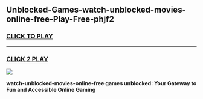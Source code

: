 
## Unblocked-Games-watch-unblocked-movies-online-free-Play-Free-phjf2
<h3>
<a href="https://premium76.site?title=watch-unblocked-movies-online-free&ref=21A">CLICK TO PLAY</a></h3>
<hr>

<h3>
<a href="https://premium76.site?title=watch-unblocked-movies-online-free&ref=21A">CLICK 2 PLAY</a>
  
</h3>

<a href="https://premium76.site?title=watch-unblocked-movies-online-free&ref=21A"><img src="https://clearcache.store/games.png"></a>


**watch-unblocked-movies-online-free games unblocked: Your Gateway to Fun and Accessible Online Gaming**
